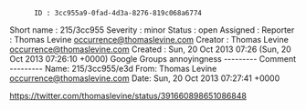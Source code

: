          ID : 3cc955a9-0fad-4d3a-8276-819c068a6774
  Short name : 215/3cc955
    Severity : minor
      Status : open
    Assigned : 
    Reporter : Thomas Levine <occurrence@thomaslevine.com>
     Creator : Thomas Levine <occurrence@thomaslevine.com>
     Created : Sun, 20 Oct 2013 07:26 (Sun, 20 Oct 2013 07:26:10 +0000)
Google Groups annoyingness
--------- Comment ---------
Name: 215/3cc955/e3d
From: Thomas Levine <occurrence@thomaslevine.com>
Date: Sun, 20 Oct 2013 07:27:41 +0000

https://twitter.com/thomaslevine/status/391660898651086848
